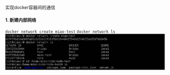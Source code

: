 实现docker容器间的通信
#### 1. 新建内部网络
`docker network create miao-test`
`docker network ls`
![docker network](../assets/Docker/network.png)
